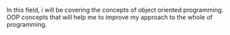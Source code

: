 In this field, i will be covering the concepts of object oriented programming.
OOP concepts that will help me to improve my approach to the whole of programming.
